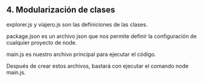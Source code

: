 ## 4. Modularización de clases ##

explorer.js y viajero.js son las definiciones de las clases.

package.json es un archivo json que nos permite definir la configuración de cualquier proyecto de node.

main.js es nuestro archivo principal para ejecutar el código.

Después de crear estos archivos, bastará con ejecutar el comando node main.js.







